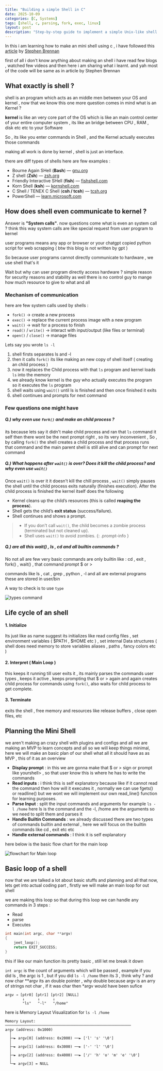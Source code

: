 ```yaml
---
title: "Building a simple Shell in C"
date: 2025-10-09
categories: [C, Systems]
tags: [shell, c, parsing, fork, exec, linux]
layout: post
description: "Step-by-step guide to implement a simple Unix-like shell in C covering parsing, process control, pipes and redirection."
---
```

In this i am learning how to make an mini shell using c , i have followed this [article](https://brennan.io/2015/01/16/write-a-shell-in-c/) by [Stephen Brennan](https://brennan.io/) 

first of all i don't know anything about making an shell i have read few blogs , watched few videos and then here i am sharing what i learnt. and yah most of the code will be same as in article by Stephen Brennan 

## What exactly is shell ?

shell is an program which acts as an middle men between your OS and kernel , now that we know this one more question comes in mind what is an Kernel ? 

**kernel** is like an very core part of the OS which is like an main control center of your entire computer system , its like an bridge between CPU , RAM , disk etc etc to your Software

So , its like you enter commands in Shell , and the Kernel actually executes those commands 

making all work is done by kernel , shell is just an interface.

there are diff types of shells here are few examples :
- Bourne Again SHell (**Bash**) — [gnu.org](https://www.gnu.org/software/bash/)
- Z shell (**Zsh**) —  [zsh.org](https://www.zsh.org/)
- Friendly Interactive SHell (**fish**) — [fishshell.com](https://fishshell.com/)
- Korn Shell (**ksh**) — [kornshell.com](https://kornshell.com/)
- C Shell / TENEX C Shell (**csh / tcsh**) — [tcsh.org](https://www.tcsh.org/)
- PowerShell — [learn.microsoft.com](https://learn.microsoft.com/en-us/powershell/)


## How does shell even communicate to kernel ?

Answer is **"System calls"**. 
now questions come what is even an system call ? 
think this way system calls are like special request from user program to kernel  

user programs means any app or browser or your chatgpt copied python script for web scrapping ( btw this blog is not written by gpt )

So because user programs cannot directly communicate to hardware , we use shell that's it

Wait but why can user program directly access hardware ? simple reason for security reasons and stability as well there is no control guy to mange how much resource to give to what and all 

### Mechanism of communication 

here are few system calls used by shells :
- `fork()` → create a new process
- `exec()` → replace the current process image with a new program
- `wait()` → wait for a process to finish
- `read()` / `write()` → interact with input/output (like files or terminal)
- `open()` / `close()` → manage files

Lets say you wrote `ls -l` 
1. shell firsts separates ls and -l 
2. then it calls `fork()` its like making an new copy of shell itself ( creating an child process )
3.  now it replaces the Child process with that `ls` program and kernel loads `ls` into the memory
4.  we already know kernel is the guy who actually executes the program so it executes the `ls` program 
5. shell waits using `wait()` until ls is finished and then once finished it exits 
6.  shell continues and prompts for next command 

### Few questions one might have 
##### Q.) why even use `fork()` and make an child process ?
its because lets say it didn't make child process and ran that `ls` command it self then there wont be the next prompt right , so its very inconvenient , 
So , by calling `fork()` the shell creates a child process and that process runs that command and the main parent shell is still alive and can prompt for next command 

##### Q.) What happens after `wait()` is over? Does it kill the child process? and why even use `wait()`
Once `wait()` is over it it doesn't kill the chill process , `wait()` simply pauses the shell until the child process exits naturally (finishes execution).
After the child process is finished the kernel itself does the following 
- Kernel cleans up the child’s resources (this is called **reaping the process**).
- Shell gets the child’s **exit status** (success/failure).
- Shell continues and shows a prompt.

> - If you don't call `wait()`, the child becomes a zombie process (terminated but not cleaned up).
> - Shell uses `wait()` to avoid zombies.
{: .prompt-info }

##### Q.) are all this wait() , ls , cd and all builtin commands ?
No not all are few very basic commands are only builtin like : cd , exit , fork() , wait() , that command prompt $ or > 

commands like ls , cat , grep , python , -l and all are external programs  these are stored in user/bin 

A way to check is to use `type`

![types command](/assets/images/types_command_example.png)

## Life cycle of an shell 

#### 1. Initialize 
Its just like as name suggest its initializes like read config files , set environment variables ( $PATH , $HOME etc ) , set internal Data structures ( shell does need memory to store variables aliases , paths , fancy colors etc )

#### 2. Interpret ( Main Loop )
this keeps it running till user exits it , its mainly parses the commands user types , keeps it active , keeps prompting that $ or > again and again 
creates child process for commands using `fork()`, also waits for child process to get complete.

#### 3. Terminate 
exits the shell , free memory and resources like release buffers , close open files, etc


## Planning the Mini Shell
we aren't making an crazy shell with plugins and configs and all we are making an MVP to learn concepts and all so we will keep things minimal, here we will make an basic plan of our shell what all it should have as as MVP , this of it as an overview 

- **Display prompt** : in this we are gonna make that $ or > sign or prompt like yourshell> , so that user know this is where he has to write the commands
- **Read inputs** : i think this is self explanatory because like if it cannot read the command then how will it executes it , normally we can use fgets() or readline() but we wont we will implement our own read_line() function for learning purposes.
- **Parse Input** : split the input commands and arguments for example `ls -l /home` here ls is the command and the -l, /home are the arguments so we need to split them and parses it
- **Handle Builtin Commands** : we already discussed there are two types of commands builtin and external , here we will focus on the builtin commands like cd , exit etc etc 
- **Handle external commands** : I think it is self explanatory

here below is the basic flow chart for the main loop 

![flowchart for Main loop](/assets/images/FLow_chart_mini_shell.png)

## Basic loop of a shell
now that we are talked a lot about basic stuffs and planning and all that now, lets get into actual coding part , firstly we will make an main loop for out shell 

we are making this loop so that during this loop we can handle any commands in 3 steps :
- Read 
- parse 
- Executes


```cpp
int main(int argc, char **argv)
{
    jeet_loop();
    return EXIT_SUCCESS;
}
```


this if like our main function its pretty basic , still let me break it down 

`int argc` is the count of arguments which will be passed , example if you did ls , the argc is 1 , but if you did `ls -l /home` then its 3 , think why ?
and now char \*\*argv its an double pointer , why double because argv is an arry of strings not char , if it was char then *argv would have been sufice

```
argv → [ptr0] [ptr1] [ptr2] [NULL]
        ↓      ↓      ↓
        "ls"   "-l"   "/home"
```


here is Memory Layout Visualization for `ls -l /home`


```
Memory Layout:
──────────────────────────────────────────────────────────
argv (address: 0x1000)
  │
  ├─► argv[0] (address: 0x2000) ──► ['l' 's' '\0']
  │
  ├─► argv[1] (address: 0x3000) ──► ['-' 'l' '\0']
  │
  ├─► argv[2] (address: 0x4000) ──► ['/' 'h' 'o' 'm' 'e' '\0']
  │
  └─► argv[3] = NULL
```
